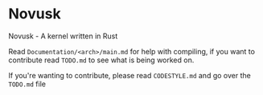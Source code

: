 # Novusk

Novusk - A kernel written in Rust


Read ``Documentation/<arch>/main.md`` for help with compiling, if you want to contribute read ``TODO.md`` to see what is
being worked on.

If you're wanting to contribute, please read ``CODESTYLE.md`` and go over the ``TODO.md`` file

